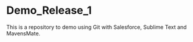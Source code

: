 # Demo_Release_1
This is a repository to demo using Git with Salesforce, Sublime Text and MavensMate.
